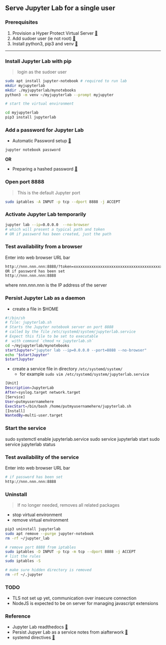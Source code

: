 ## Serve Jupyter Lab for a single user

### Prerequisites
1. Provision a Hyper Protect Virtual Server [:link:](../hp_virtual_server/README.md)
2. Add sudoer user (ie not root) [:link:](../add_user/README.md)
3. Install python3, pip3 and venv [:link:](../install_python/README.md)
----

### Install Jupyter Lab with pip
> login as the sudoer user

```bash
sudo apt install jupyter-notebook # required to run lab
mkdir myjupyterlab
mkdir ./myjupyterlab/mynotebooks
python3 -m venv ~/myjupyterlab --prompt myjupyter

# start the virtual environment

cd myjupyterlab
pip3 install jupyterlab

```

### Add a password for Jupyter Lab
* Automatic Password setup [:link:](https://jupyter-notebook.readthedocs.io/en/stable/public_server.html#automatic-password-setup)
```bash
jupyter notebook password
```
__OR__

* Preparing a hashed password [:link:](https://jupyter-notebook.readthedocs.io/en/stable/public_server.html#preparing-a-hashed-password)

### Open port 8888
> This is the default Jupyter port
```bash
sudo iptables -A INPUT -p tcp --dport 8888 -j ACCEPT
```

### Activate Jupyter Lab temporarily
```bash
jupyter lab --ip=0.0.0.0  --no-browser
# which will present a typical path and token
# OR if password has been created, just the path
```
### Test availability from a browser
Enter into web browser URL bar
```bash
http://nnn.nnn.nnn:8888/?token=xxxxxxxxxxxxxxxxxxxxxxxxxxxxxxxxxxxxxxxx
OR if password has been set
http://nnn.nnn.nnn:8888
```
where nnn.nnn.nnn is the IP address of the server

### Persist Jupyter Lab as a daemon

* create a file in $HOME
```bash
#!/bin/sh
# file: jupyterlab.sh
# Starts the Jupyter notebook server on port 8888
# called by the file /etc/systemd/system/jupyterlab.service
# Expect this file to be set to executable
#  with command `chmod +x jupyterlab.sh`
cd ~/myjupyterlab/mynotebooks
startJupyter="jupyter lab --ip=0.0.0.0 --port=8888 --no-browser"
echo "$startJupyter"
$startJupyter
```

* create a service file in directory `/etc/systemd/system/`
  * for example `sudo vim /etc/systemd/system/jupyterlab.service`
```bash
[Unit]
Description=JupyterLab
After=syslog.target network.target
[Service]
User=putmyusernamehere
ExecStart=/bin/bash /home/putmyusernamehere/jupyterlab.sh
[Install]
WantedBy=multi-user.target
```
### Start the service
sudo systemctl enable jupyterlab.service
sudo service jupyterlab start
sudo service jupyterlab status

### Test availability of the service
Enter into web browser URL bar
```bash
# if password has been set
http://nnn.nnn.nnn:8888
```

### Uninstall
> If no longer needed, removes all related packages

* stop virtual environment
* remove virtual environment

```bash
pip3 uninstall jupyterlab
sudo apt remove --purge jupyter-notebook
rm -rf ~/jupyter_lab

# remove port 8888 from iptables
sudo iptables -D INPUT -p tcp -m tcp --dport 8888 -j ACCEPT
# list the rules
sudo iptables -S

# make sure hidden directory is removed
rm -rf ~/.jupyter
```

### TODO
* TLS not set up yet, communication over insecure connection
* NodeJS is expected to be on server for managing javascript extensions

### Reference

* Jupyter Lab readthedocs [:link:](https://jupyterlab.readthedocs.io/en/stable/)
* Persist Jupyer Lab as a service notes from aiafterwork [:link:](https://www.aiafterwork.com/running-jupyterlab-on-ubuntu-startup/)
* systemd directives [:link:](https://www.freedesktop.org/software/systemd/man/systemd.directives.html)
